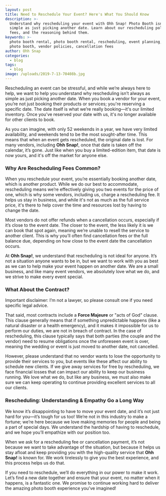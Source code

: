 ```yaml
---
layout: post
title: Need to Reschedule Your Event? Here's What You Should Know
description: >-
  Understand why rescheduling your event with Ohh Snap! Photo Booth isn’t as
  simple as just picking another date. Learn about our rescheduling policies,
  fees, and the reasoning behind them.
keywords: >-
  photo booth rental, photo booth rental, rescheduling, event planning, wedding,
  photo booth, vendor policies, cancellation fees
author: Ohh Snap
categories:
  - blog
tags:
  - blog
image: /uploads/2019-7-13-70408b.jpg
---
```

Rescheduling an event can be stressful, and while we’re always here to help, we want to help you understand why rescheduling isn’t always as simple as just picking another date. When you book a vendor for your event, you’re not just booking their products or services; you're reserving a specific date. The date itself is what we’re really booking—it's our limited inventory. Once you’ve reserved your date with us, it's no longer available for other clients to book.

As you can imagine, with only 52 weekends in a year, we have very limited availability, and weekends tend to be the most sought-after time. This means that when an event gets rescheduled, the original date is lost. For many vendors, including **Ohh Snap!**, once that date is taken off the calendar, it’s gone. Just like when you buy a limited-edition item, that date is now yours, and it's off the market for anyone else.

### Why Are Rescheduling Fees Common?

When you reschedule your event, you’re essentially booking another date, which is another product. While we do our best to accommodate, rescheduling means we’re effectively giving you two events for the price of one, which is why some vendors, including us, charge a rescheduling fee. It helps us stay in business, and while it's not as much as the full service price, it's there to help cover the time and resources lost by having to change the date.

Most vendors do not offer refunds when a cancellation occurs, especially if it’s close to the event date. The closer to the event, the less likely it is we can book that spot again, meaning we’re unable to resell the service to another client. This is why you’ll often find cancellation fees or the full balance due, depending on how close to the event date the cancellation occurs.

At **Ohh Snap!**, we understand that rescheduling is not ideal for anyone. It’s not a situation anyone wants to be in, but we want to work with you as best as we can to help make your event happen on another date. We are a small business, and like many event vendors, we absolutely love what we do, and we strive to make every event special.

### What About the Contract?

Important disclaimer: I’m not a lawyer, so please consult one if you need specific legal advice.

That said, most contracts include a **Force Majeure** or "acts of God" clause. This clause generally means that if something unpredictable happens (like a natural disaster or a health emergency), and it makes it impossible for us to perform our duties, we are not in breach of contract. In the case of rescheduling, this clause typically says that both parties (the couple and the vendor) need to resume obligations once the unforeseen event is over, meaning the wedding or event is just moved to another date, not cancelled.

However, please understand that no vendor wants to lose the opportunity to provide their services to you, but events like these affect our ability to schedule new clients. If we give away services for free by rescheduling, we face financial losses that can impact our ability to keep our business running. We love what we do, but like any business, we must also make sure we can keep operating to continue providing excellent services to all our clients.

### Rescheduling: Understanding & Empathy Go a Long Way

We know it’s disappointing to have to move your event date, and it’s not just hard for you—it’s tough for us too! We’re not in this industry to make a fortune; we’re here because we love making memories for people and being a part of special days. We understand the hardship of having to reschedule, and we hope you’ll empathize with our position too.

When we ask for a rescheduling fee or cancellation payment, it’s not because we want to take advantage of the situation, but because it helps us stay afloat and keep providing you with the high-quality service that **Ohh Snap!** is known for. We work tirelessly to give you the best experience, and this process helps us do that.

If you need to reschedule, we’ll do everything in our power to make it work. Let’s find a new date together and ensure that your event, no matter when it happens, is a fantastic one. We promise to continue working hard to deliver the amazing photo booth experience you’ve imagined!